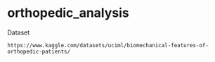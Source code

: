 # orthopedic_analysis

Dataset
```
https://www.kaggle.com/datasets/uciml/biomechanical-features-of-orthopedic-patients/
```
